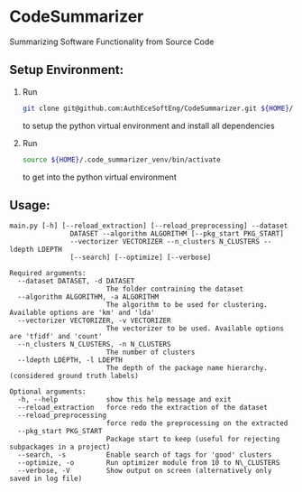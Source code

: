# CodeSummarizer
Summarizing Software Functionality from Source Code

## Setup Environment:

1. Run

   ```sh
   git clone git@github.com:AuthEceSoftEng/CodeSummarizer.git ${HOME}/code_summarizer && cd ${HOME}/code_summarizer/src && make setup
   ```

   to setup the python virtual environment and install all dependencies

2. Run

   ```bash
   source ${HOME}/.code_summarizer_venv/bin/activate
   ```

   to get into the python virtual environment

## Usage:
```shell
main.py [-h] [--reload_extraction] [--reload_preprocessing] --dataset
               DATASET --algorithm ALGORITHM [--pkg_start PKG_START]
               --vectorizer VECTORIZER --n_clusters N_CLUSTERS --ldepth LDEPTH
               [--search] [--optimize] [--verbose]

Required arguments:
  --dataset DATASET, -d DATASET
                        The folder contraining the dataset
  --algorithm ALGORITHM, -a ALGORITHM
                        The algorithm to be used for clustering. Available options are 'km' and 'lda'
  --vectorizer VECTORIZER, -v VECTORIZER
                        The vectorizer to be used. Available options are 'tfidf' and 'count'
  --n_clusters N_CLUSTERS, -n N_CLUSTERS
                        The number of clusters
  --ldepth LDEPTH, -l LDEPTH
                        The depth of the package name hierarchy. (considered ground truth labels)

Optional arguments:
  -h, --help            show this help message and exit
  --reload_extraction   force redo the extraction of the dataset
  --reload_preprocessing
                        force redo the preprocessing on the extracted
  --pkg_start PKG_START
                        Package start to keep (useful for rejecting subpackages in a project)
  --search, -s          Enable search of tags for 'good' clusters
  --optimize, -o        Run optimizer module from 10 to N\_CLUSTERS
  --verbose, -V         Show output on screen (alternatively only saved in log file)
```

